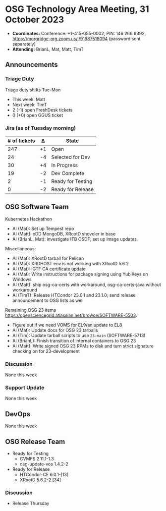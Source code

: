 # OSG Technology Area Meeting, 31 October 2023

-   **Coordinates:** Conference: +1-415-655-0002, PIN: 146 266 9392,
    <https://morgridge-org.zoom.us/j/91987518094> (password sent separately)
-   **Attending:**  BrianL, Mat, Matt, TimT

## Announcements

### Triage Duty

Triage duty shifts Tue-Mon

-   This week: Matt
-   Next week: TimT
-   2 (-1) open FreshDesk tickets
-   0 (+0) open GGUS ticket

### Jira (as of Tuesday morning)

| # of tickets | &Delta; | State             |
|--------------|---------|-------------------|
| 247          | +1      | Open              |
| 24           | -4      | Selected for Dev  |
| 30           | +4      | In Progress       |
| 19           | -2      | Dev Complete      |
| 2            | -1      | Ready for Testing |
| 0            | -2      | Ready for Release |

## OSG Software Team

Kubernetes Hackathon
-   AI (Mat): Set up Tempest repo
-   AI (Matt): xDD MongoDB, XRootD shoveler in base
-   AI (BrianL, Mat): investigate ITB OSDF; set up image updates

Miscellaneous:
-   AI (Mat): XRootD tarball for Pelican
-   AI (Mat): XRDHOST env is not working with XRootD 5.6.2
-   AI (Mat): IGTF CA certificate update
-   AI (Mat): Write instructions for package signing using YubiKeys on Windows
-   AI (Matt): ship osg-ca-certs with workaround, osg-ca-certs-java without workaround
-   AI (TimT): Release HTCondor 23.0.1 and 23.1.0; send release announcement to OSG lists as well

Remaining OSG 23 items <https://opensciencegrid.atlassian.net/browse/SOFTWARE-5503>.
-   Figure out if we need VOMS for EL9/an update to EL8
-   AI (Mat): Update docs for OSG 23 tarballs
-   AI (Tim): Update tarball scripts to use `23-main` (SOFTWARE-5713)
-   AI (BrianL): Finish transition of internal containers to OSG 23
-   AI (Matt): Write signed OSG 23 RPMs to disk and turn strict signature checking on for 23-development

### Discussion

None this week

### Support Update

None this week

## DevOps

None this week

## OSG Release Team

-   Ready for Testing
    -   CVMFS 2.11.1-1.3
    -   osg-update-vos 1.4.2-2
-   Ready for Release
    -   HTCondor-CE 6.0.1-[13]
    -   XRootD 5.6.2-2.[34]
 
### Discussion

-   Release Thursday

